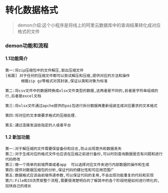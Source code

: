 # 转化数据格式
> demon介绍:这个小程序是将线上的阿里云数据库中的查询结果转化成对应格式的文件
>
### demon功能和流程
#### 1.1功能简介
    第一:将zip压缩包中的文件解压,取出压缩文件
    [拓展] 对于任何的压缩文件都可以尝试解压和压缩,提供对应的方法和操作
           根据zip gz等格式对其封装,保证以类和对象为标准
    
    第二:将csv文件中的数据转换成xlsx文件类型的数据,这两者是不同的,前者是字符串组成的行,后者是excel文档
    
    第三:将xlsx文件通过apche提供的poi包进行拆分数据再重新组装生成对应要求的文本格式
    
    第四:将对应的文本做要求格式的压缩处理.
    
    第五:通过连接发送给指定的人或者平台
    
#### 1.2 新加功能
    第一:对于解压缩的文件需要保留备份和日志,防止出现意外和数据丢失
    第二:对于生成对应的格式文件也应该在压缩之前进行备份,可以时刻查询数据是否有问题和进行代码修改
    第三:做一个简单的前端界面或者app  可以选择对应文件夹进行内部数据的操作和生成
    第四:提供对数据压缩包的分析,保证代码的健壮性和可应用范围广
    第五:数据格式应该由前端传递参数,可以保证代码的复用,不会出现功能重复的代码和实现
    第六:File和IO流贯穿整个流程,需要很清楚明白的了解其中的各个阶段吧是如何进行转化的,加快自己的成长
    